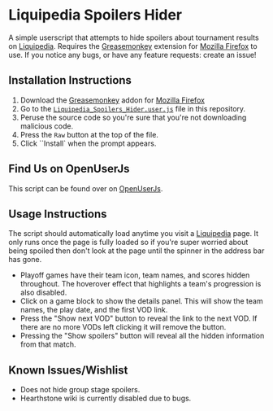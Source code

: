 # Liquipedia Spoilers Hider
A simple userscript that attempts to hide spoilers about tournament results on [Liquipedia][liquipedia]. Requires the [Greasemonkey][greasemonkey] extension for [Mozilla Firefox](http://www.mozilla.org) to use. If you notice any bugs, or have any feature requests: create an issue!

## Installation Instructions

1. Download the [Greasemonkey][greasemonkey] addon for [Mozilla Firefox](http://www.mozilla.org)
2. Go to the [``Liquipedia_Spoilers_Hider.user.js``][file] file in this repository.
3. Peruse the source code so you're sure that you're not downloading malicious code.
4. Press the ``Raw`` button at the top of the file.
5. Click ``Install` when the prompt appears.

## Find Us on OpenUserJs

This script can be found over on [OpenUserJs][oujs].

## Usage Instructions

The script should automatically load anytime you visit a [Liquipedia][liquipedia] page. It only runs once the page is fully loaded so if you're super worried about being spoiled then don't look at the page until the spinner in the address bar has gone.

* Playoff games have their team icon, team names, and scores hidden throughout. The hoverover effect that highlights a team's progression is also disabled.
* Click on a game block to show the details panel. This will show the team names, the play date, and the first VOD link.
* Press the "Show next VOD" button to reveal the link to the next VOD. If there are no more VODs left clicking it will remove the button.
* Pressing the "Show spoilers" button will reveal all the hidden information from that match.

## Known Issues/Wishlist

* Does not hide group stage spoilers.
* Hearthstone wiki is currently disabled due to bugs.

[greasemonkey]: https://addons.mozilla.org/en-US/firefox/addon/greasemonkey/
[liquipedia]: http://wiki.teamliquid.net
[file]: https://github.com/lux01/liquipedia_spoilers/blob/master/Liquipedia_Spoilers_Hider.user.js
[oujs]: https://openuserjs.org/scripts/lux01/Liquipedia_Spoiler_Hider
